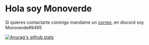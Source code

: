 # Hola soy Monoverde
Si quieres contactarte conmigo mandame un [correo](mailto:minecraftersov@gmail.com), en discord soy Monoverde#9495


[![Anurag's github stats](https://github-readme-stats.vercel.app/api?username=Monoverde888&show_icons=true&count_private=true&theme=radical)](https://github.com/anuraghazra/github-readme-stats)  


